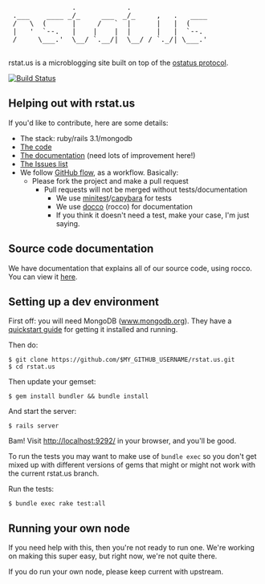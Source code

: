 <pre>
               .            .
 .___    ____ _/_     ___  _/_     ,   .   ____
 /   \  (      |     /   `  |      |   |  (
 |   '  `--.   |    |    |  |      |   |  `--.
 /     \___.'  \__/ `.__/|  \__/ / `._/| \___.'

</pre>

rstat.us is a microblogging site built on top of the [ostatus
protocol](http://status.net/wiki/OStatus).

[![Build Status](https://secure.travis-ci.org/hotsh/rstat.us.png)](http://travis-ci.org/hotsh/rstat.us)

Helping out with rstat.us
-------------------------

If you'd like to contribute, here are some details:

- The stack: ruby/rails 3.1/mongodb
- [The code][code]
- [The documentation][docs] (need lots of improvement here!)
- [The Issues list][issues]
- We follow [GitHub flow][flow], as a workflow. Basically:
  - Please fork the project and make a pull request
    - Pull requests will not be merged without tests/documentation
      - We use [minitest][minitest]/[capybara][capy] for tests
      - We use [docco][docco] (rocco) for documentation
      - If you think it doesn't need a test, make your case, I'm just saying.

[code]: http://github.com/hotsh/rstat.us
[docs]: http://hotsh.github.com/rstat.us/
[issues]: http://github.com/hotsh/rstat.us/issues
[minitest]: https://github.com/seattlerb/minitest
[capy]: https://github.com/jnicklas/capybara
[docco]: https://github.com/jashkenas/docco
[flow]: http://scottchacon.com/2011/08/31/github-flow.html

Source code documentation
-------------------------

We have documentation that explains all of our source code, using rocco.
You can view it [here](http://hotsh.github.com/rstat.us/rstatus.html).


Setting up a dev environment
----------------------------

First off: you will need MongoDB (www.mongodb.org).  They have a [quickstart
guide][mongo-quickstart] for getting it installed and running.

Then do:

    $ git clone https://github.com/$MY_GITHUB_USERNAME/rstat.us.git
    $ cd rstat.us

Then update your gemset:

    $ gem install bundler && bundle install

And start the server:

    $ rails server

Bam! Visit <http://localhost:9292/> in your browser, and you'll be good.

To run the tests you may want to make use of `bundle exec` so you don't get
mixed up with different versions of gems that might or might not work with
the current rstat.us branch.

Run the tests:

    $ bundle exec rake test:all

[mongo-quickstart]: http://www.mongodb.org/display/DOCS/Quickstart

Running your own node
---------------------

If you need help with this, then you're not ready to run one. We're working
on making this super easy, but right now, we're not quite there.

If you do run your own node, please keep current with upstream.
